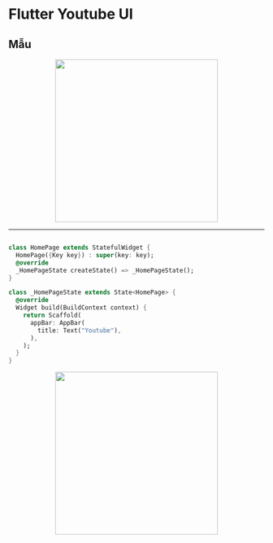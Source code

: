 # Flutter Youtube UI

## Mẫu
<p align="center">
  <img width="320" src="https://i.imgur.com/OdNbKkt.jpg">
</p>

-----

```dart

class HomePage extends StatefulWidget {
  HomePage({Key key}) : super(key: key);
  @override
  _HomePageState createState() => _HomePageState();
}

class _HomePageState extends State<HomePage> {
  @override
  Widget build(BuildContext context) {
    return Scaffold(
      appBar: AppBar(
        title: Text("Youtube"),
      ),
    );
  }
}
```

<p align="center">
  <img width="320" src="https://i.imgur.com/w6PhhBi.png">
</p>

